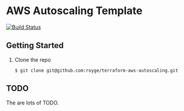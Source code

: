 # AWS Autoscaling Template

[![Build Status](https://travis-ci.org/royge/terraform-aws-autoscaling.svg?branch=master)](https://travis-ci.org/royge/terraform-aws-autoscaling)

## Getting Started

1. Clone the repo

    ```
    $ git clone git@github.com:royge/terraform-aws-autoscaling.git
    ```

## TODO

The are lots of TODO.
